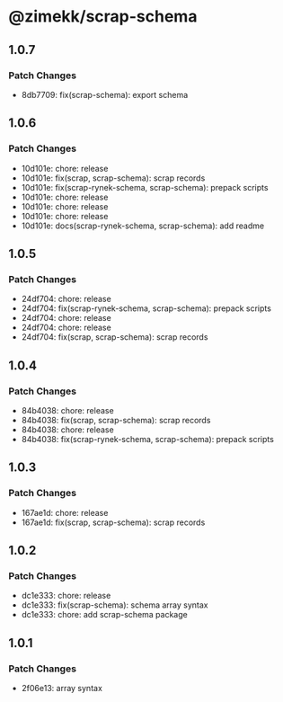 # @zimekk/scrap-schema

## 1.0.7

### Patch Changes

- 8db7709: fix(scrap-schema): export schema

## 1.0.6

### Patch Changes

- 10d101e: chore: release
- 10d101e: fix(scrap, scrap-schema): scrap records
- 10d101e: fix(scrap-rynek-schema, scrap-schema): prepack scripts
- 10d101e: chore: release
- 10d101e: chore: release
- 10d101e: chore: release
- 10d101e: docs(scrap-rynek-schema, scrap-schema): add readme

## 1.0.5

### Patch Changes

- 24df704: chore: release
- 24df704: fix(scrap-rynek-schema, scrap-schema): prepack scripts
- 24df704: chore: release
- 24df704: chore: release
- 24df704: fix(scrap, scrap-schema): scrap records

## 1.0.4

### Patch Changes

- 84b4038: chore: release
- 84b4038: fix(scrap, scrap-schema): scrap records
- 84b4038: chore: release
- 84b4038: fix(scrap-rynek-schema, scrap-schema): prepack scripts

## 1.0.3

### Patch Changes

- 167ae1d: chore: release
- 167ae1d: fix(scrap, scrap-schema): scrap records

## 1.0.2

### Patch Changes

- dc1e333: chore: release
- dc1e333: fix(scrap-schema): schema array syntax
- dc1e333: chore: add scrap-schema package

## 1.0.1

### Patch Changes

- 2f06e13: array syntax
